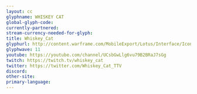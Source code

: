 ```yaml
---
layout: cc
glyphname: WHISKEY CAT
global-glyph-code: 
currently-partnered: 
stream-currency-needed-for-glyph: 
title: Whiskey_Cat
glyphurl: http://content.warframe.com/MobileExport/Lotus/Interface/Icons/Player/ContentCreators/WhiskeyCat.png
glyphwave: 11
youtube: https://youtube.com/channel/UCsbGwLlg6vu79B2BRaJ7sGg
twitch: https://twitch.tv/whiskey_cat
twitter: https://twitter.com/Whiskey_Cat_TTV
discord: 
other-site: 
primary-language: 
---
```


